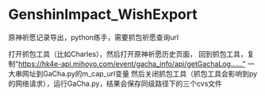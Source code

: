 # GenshinImpact_WishExport
原神祈愿记录导出，python练手，需要抓包祈愿查询url

打开抓包工具（比如Charles），然后打开原神祈愿历史页面，
回到抓包工具，复制“https://hk4e-api.mihoyo.com/event/gacha_info/api/getGachaLog……”
一大串网址到GaCha.py的m_cap_url变量
然后关闭抓包工具（抓包工具会影响到py的网络请求），运行GaCha.py，结果会保存同级路径下的三个cvs文件
